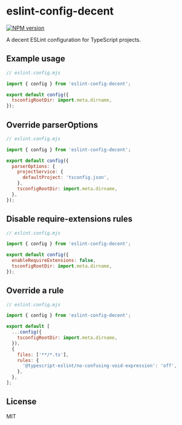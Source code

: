 # eslint-config-decent

[![NPM version](https://img.shields.io/npm/v/eslint-config-decent.svg?style=flat)](https://npmjs.org/package/eslint-config-decent)

A decent ESLint configuration for TypeScript projects.

## Example usage

```mjs
// eslint.config.mjs

import { config } from 'eslint-config-decent';

export default config({
  tsconfigRootDir: import.meta.dirname,
});
```

## Override parserOptions

```mjs
// eslint.config.mjs

import { config } from 'eslint-config-decent';

export default config({
  parserOptions: {
    projectService: {
      defaultProject: 'tsconfig.json',
    },
    tsconfigRootDir: import.meta.dirname,
  },
});
```

## Disable require-extensions rules

```mjs
// eslint.config.mjs

import { config } from 'eslint-config-decent';

export default config({
  enableRequireExtensions: false,
  tsconfigRootDir: import.meta.dirname,
});
```

## Override a rule

```mjs
// eslint.config.mjs

import { config } from 'eslint-config-decent';

export default [
  ...config({
    tsconfigRootDir: import.meta.dirname,
  }),
  {
    files: ['**/*.ts'],
    rules: {
      '@typescript-eslint/no-confusing-void-expression': 'off',
    },
  },
];
```

## License

MIT
